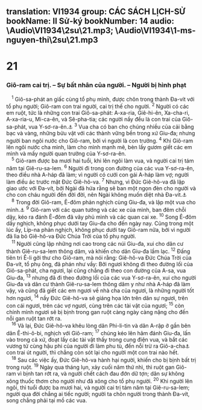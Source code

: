translation: VI1934
group: CÁC SÁCH LỊCH-SỬ
bookName: II Sử-ký 
bookNumber: 14
audio: \Audio\VI1934\2su\21.mp3; \Audio\VI1934\1-ms-nguyen-thi\2su\21.mp3
-------

<div class="title"><h1>21</h1><h3>Giô-ram cai trị. – Sự bất nhân của người. – Người bị hình phạt</h3></div>
<span class="verse 2su_21_1"> <sup>1</sup> Giô-sa-phát an giấc cùng tổ phụ mình, được chôn trong thành Đa-vít với tổ phụ người; Giô-ram con trai người, cai trị thế cho người. </span>
<span class="verse 2su_21_2"><sup>2</sup> Người có các em ruột, tức là những con trai Giô-sa-phát: A-xa-ria, Giê-hi-ên, Xa-cha-ri, A-xa-ria-u, Mi-ca-ên, và Sê-pha-tia; các người nầy đều là con trai của Giô-sa-phát, vua Y-sơ-ra-ên.<a data-toggle="tooltip" data-placement="bottom" title="Giô-sa-phát đây, là vua Giu-đa, đã nói từ trước">⚓</a></span>
<span class="verse 2su_21_3"><sup>3</sup> Vua cha có ban cho chúng nhiều của cải bằng bạc và vàng, những bửu vật với các thành vững bền trong xứ Giu-đa; nhưng người ban ngôi nước cho Giô-ram, bởi vì người là con trưởng. </span>
<span class="verse 2su_21_4"><sup>4</sup> Khi Giô-ram lên ngôi nước cha mình, làm cho mình mạnh mẽ, bèn lấy gươm giết các em mình và mấy người quan trưởng của Y-sơ-ra-ên. <br/></span>
<span class="verse 2su_21_5"> <sup>5</sup> Giô-ram được ba mươi hai tuổi, khi lên ngôi làm vua, và người cai trị tám năm tại Giê-ru-sa-lem. </span>
<span class="verse 2su_21_6"><sup>6</sup> Người đi trong con đường của các vua Y-sơ-ra-ên, theo điều nhà A-háp đã làm; vì người có cưới con gái A-háp làm vợ; người làm điều ác trước mặt Đức Giê-hô-va. </span>
<span class="verse 2su_21_7"><sup>7</sup> Nhưng, vì Đức Giê-hô-va đã lập giao ước với Đa-vít, bởi Ngài đã hứa rằng sẽ ban một ngọn đèn cho người và cho con cháu người đến đời đời, nên Ngài không muốn diệt nhà Đa-vít.<a data-toggle="tooltip" data-placement="bottom" title="1Vua 11:36">⚓</a><br/></span>
<span class="verse 2su_21_8"> <sup>8</sup> Trong đời Giô-ram, Ê-đôm phản nghịch cùng Giu-đa, và lập một vua cho mình.<a data-toggle="tooltip" data-placement="bottom" title="Sa 27:40">⚓</a></span>
<span class="verse 2su_21_9"><sup>9</sup> Giô-ram với các quan tướng và các xe của mình, ban đêm chỗi dậy, kéo ra đánh Ê-đôm đã vây phủ mình và các quan cai xe. </span>
<span class="verse 2su_21_10"><sup>10</sup> Song Ê-đôm dấy nghịch, không phục dưới tay Giu-đa cho đến ngày nay. Cũng trong một lúc ấy, Líp-na phản nghịch, không phục dưới tay Giô-ram nữa, bởi vì người đã lìa bỏ Giê-hô-va Đức Chúa Trời của tổ phụ người. <br/></span>
<span class="verse 2su_21_11"> <sup>11</sup> Người cũng lập những nơi cao trong các núi Giu-đa, xui cho dân cư thành Giê-ru-sa-lem thông dâm, và khiến cho dân Giu-đa lầm lạc. </span>
<span class="verse 2su_21_12"><sup>12</sup> Đấng tiên tri Ê-li gởi thư cho Giô-ram, mà nói rằng: Giê-hô-va Đức Chúa Trời của Đa-vít, tổ phụ ông, đã phán như vầy: Bởi ngươi không đi theo đường lối của Giô-sa-phát, cha ngươi, lại cũng chẳng đi theo con đường của A-sa, vua Giu-đa, </span>
<span class="verse 2su_21_13"><sup>13</sup> nhưng đã đi theo đường lối của các vua Y-sơ-ra-ên, xui cho người Giu-đa và dân cư thành Giê-ru-sa-lem thông dâm y như nhà A-háp đã làm vậy, và cũng đã giết các em ngươi về nhà cha của ngươi, là những người tốt hơn ngươi, </span>
<span class="verse 2su_21_14"><sup>14</sup> nầy Đức Giê-hô-va sẽ giáng họa lớn trên dân sự ngươi, trên con cái ngươi, trên các vợ ngươi, cùng trên các tài vật của ngươi; </span>
<span class="verse 2su_21_15"><sup>15</sup> còn chính mình ngươi sẽ bị bịnh trong gan ruột càng ngày càng nặng cho đến nỗi gan ruột tan rớt ra. <br/></span>
<span class="verse 2su_21_16"> <sup>16</sup> Vả lại, Đức Giê-hô-va khêu lòng dân Phi-li-tin và dân A-rập ở gần bên dân Ê-thi-ô-bi, nghịch với Giô-ram; </span>
<span class="verse 2su_21_17"><sup>17</sup> chúng kéo lên hãm đánh Giu-đa, lấn vào trong cả xứ, đoạt lấy các tài vật thấy trong cung điện vua, và bắt các vương tử cùng hậu phi của người đi làm phu tù, đến nỗi trừ ra Giô-a-cha<a data-toggle="tooltip" data-placement="bottom" title="Giô-a-cha nầy trong đoạn sau đây gọi là A-cha-xia">⚓</a> con trai út người, thì chẳng còn sót lại cho người một con trai nào hết. <br/></span>
<span class="verse 2su_21_18"> <sup>18</sup> Sau các việc ấy, Đức Giê-hô-va hành hại người, khiến cho bị bịnh bất trị trong ruột. </span>
<span class="verse 2su_21_19"><sup>19</sup> Ngày qua tháng lụn, xảy cuối năm thứ nhì, thì ruột gan Giô-ram vì bịnh tan rớt ra, và người chết cách đau đớn dữ tợn; dân sự không xông thuốc thơm cho người như đã xông cho tổ phụ người. </span>
<span class="verse 2su_21_20"><sup>20</sup> Khi người lên ngôi, thì tuổi được ba mươi hai, và người cai trị tám năm tại Giê-ru-sa-lem; người qua đời chẳng ai tiếc người; người ta chôn người trong thành Đa-vít, song chẳng phải tại mồ các vua. <br/></span>
